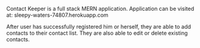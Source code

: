 Contact Keeper is a full stack MERN application. Application can be visited at: sleepy-waters-74807.herokuapp.com

After user has successfully registered him or herself, they are able to add contacts to their contact list. They are also able to edit or delete existing contacts.